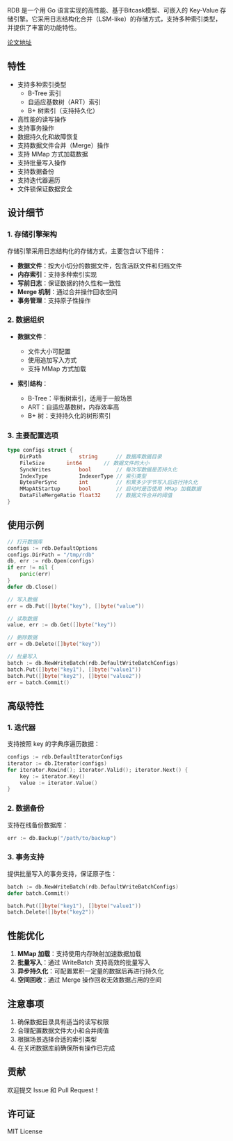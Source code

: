 RDB 是一个用 Go 语言实现的高性能、基于Bitcask模型、可嵌入的 Key-Value 存储引擎。它采用日志结构化合并（LSM-like）的存储方式，支持多种索引类型，并提供了丰富的功能特性。

[论文地址](https://riak.com/assets/bitcask-intro.pdf)


## 特性

- 支持多种索引类型
    - B-Tree 索引 
    - 自适应基数树（ART）索引
    - B+ 树索引（支持持久化）
- 高性能的读写操作
- 支持事务操作
- 数据持久化和故障恢复
- 支持数据文件合并（Merge）操作
- 支持 MMap 方式加载数据
- 支持批量写入操作
- 支持数据备份
- 支持迭代器遍历
- 文件锁保证数据安全

## 设计细节

### 1. 存储引擎架构

存储引擎采用日志结构化的存储方式，主要包含以下组件：

- **数据文件**：按大小切分的数据文件，包含活跃文件和归档文件
- **内存索引**：支持多种索引实现
- **写前日志**：保证数据的持久性和一致性
- **Merge 机制**：通过合并操作回收空间
- **事务管理**：支持原子性操作

### 2. 数据组织

- **数据文件**：
    - 文件大小可配置
    - 使用追加写入方式
    - 支持 MMap 方式加载

- **索引结构**：
    - B-Tree：平衡树索引，适用于一般场景
    - ART：自适应基数树，内存效率高
    - B+ 树：支持持久化的树形索引

### 3. 主要配置选项

```go
type configs struct {
    DirPath            string      // 数据库数据目录
    FileSize       int64       // 数据文件的大小
    SyncWrites         bool        // 每次写数据是否持久化
    IndexType          IndexerType // 索引类型
    BytesPerSync       int         // 积累多少字节写入后进行持久化
    MMapAtStartup      bool        // 启动时是否使用 MMap 加载数据
    DataFileMergeRatio float32     // 数据文件合并的阈值
}
```

## 使用示例

```go
// 打开数据库
configs := rdb.DefaultOptions
configs.DirPath = "/tmp/rdb"
db, err := rdb.Open(configs)
if err != nil {
    panic(err)
}
defer db.Close()

// 写入数据
err = db.Put([]byte("key"), []byte("value"))

// 读取数据
value, err := db.Get([]byte("key"))

// 删除数据
err = db.Delete([]byte("key"))

// 批量写入
batch := db.NewWriteBatch(rdb.DefaultWriteBatchConfigs)
batch.Put([]byte("key1"), []byte("value1"))
batch.Put([]byte("key2"), []byte("value2"))
err = batch.Commit()
```

## 高级特性

### 1. 迭代器

支持按照 key 的字典序遍历数据：
```go
configs := rdb.DefaultIteratorConfigs
iterator := db.Iterator(configs)
for iterator.Rewind(); iterator.Valid(); iterator.Next() {
    key := iterator.Key()
    value := iterator.Value()
}
```

### 2. 数据备份

支持在线备份数据库：
```go
err := db.Backup("/path/to/backup")
```

### 3. 事务支持

提供批量写入的事务支持，保证原子性：
```go
batch := db.NewWriteBatch(rdb.DefaultWriteBatchConfigs)
defer batch.Commit()

batch.Put([]byte("key1"), []byte("value1"))
batch.Delete([]byte("key2"))
```

## 性能优化

1. **MMap 加载**：支持使用内存映射加速数据加载
2. **批量写入**：通过 WriteBatch 支持高效的批量写入
3. **异步持久化**：可配置累积一定量的数据后再进行持久化
4. **空间回收**：通过 Merge 操作回收无效数据占用的空间

## 注意事项

1. 确保数据目录具有适当的读写权限
2. 合理配置数据文件大小和合并阈值
3. 根据场景选择合适的索引类型
4. 在关闭数据库前确保所有操作已完成

## 贡献

欢迎提交 Issue 和 Pull Request！

## 许可证

MIT License 
